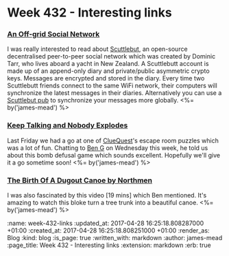 Week 432 - Interesting links
============================

### [An Off-grid Social Network](https://staltz.com/an-off-grid-social-network.html)

I was really interested to read about [Scuttlebut][], an open-source decentralised peer-to-peer social network which was created by Dominic Tarr, who lives aboard a yacht in New Zealand. A Scuttlebutt account is made up of an append-only diary and private/public asymmetric crypto keys. Messages are encrypted and stored in the diary. Every time two Scuttlebutt friends connect to the same WiFi network, their computers will synchronize the latest messages in their diaries. Alternatively you can use a [Scuttlebut pub][] to synchronize your messages more globally. <%= by('james-mead') %>

[Scuttlebut]: https://www.scuttlebutt.nz/
[Scuttlebut pub]: https://github.com/staltz/easy-ssb-pub


### [Keep Talking and Nobody Explodes](http://www.keeptalkinggame.com/)

Last Friday we had a go at one of [ClueQuest][]'s escape room puzzles which was a lot of fun. Chatting to [Ben G][] on Wednesday this week, he told us about this bomb defusal game which sounds excellent. Hopefully we'll give it a go sometime soon! <%= by('james-mead') %>

[Ben G]: https://twitter.com/beng
[ClueQuest]: https://cluequest.co.uk/


### [The Birth Of A Dugout Canoe by Northmen](https://vimeo.com/207763253)

I was also fascinated by this video [19 mins] which Ben mentioned. It's amazing to watch this bloke turn a tree trunk into a beautiful canoe. <%= by('james-mead') %>

:name: week-432-links
:updated_at: 2017-04-28 16:25:18.808287000 +01:00
:created_at: 2017-04-28 16:25:18.808251000 +01:00
:render_as: Blog
:kind: blog
:is_page: true
:written_with: markdown
:author: james-mead
:page_title: Week 432 - Interesting links
:extension: markdown
:erb: true
